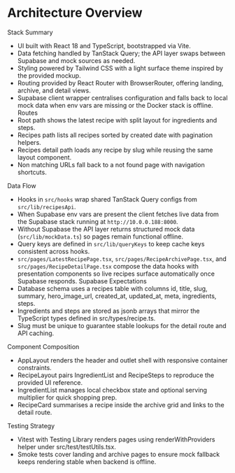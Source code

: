 Architecture Overview
=====================

Stack Summary
- UI built with React 18 and TypeScript, bootstrapped via Vite.
- Data fetching handled by TanStack Query; the API layer swaps between Supabase and mock sources as needed.
- Styling powered by Tailwind CSS with a light surface theme inspired by the provided mockup.
- Routing provided by React Router with BrowserRouter, offering landing, archive, and detail views.
- Supabase client wrapper centralises configuration and falls back to local mock data when env vars are missing or the Docker stack is offline.
Routes
- Root path shows the latest recipe with split layout for ingredients and steps.
- Recipes path lists all recipes sorted by created date with pagination helpers.
- Recipes detail path loads any recipe by slug while reusing the same layout component.
- Non matching URLs fall back to a not found page with navigation shortcuts.

Data Flow
- Hooks in `src/hooks` wrap shared TanStack Query configs from `src/lib/recipesApi`.
- When Supabase env vars are present the client fetches live data from the Supabase stack running at `http://10.0.0.188:8000`.
- Without Supabase the API layer returns structured mock data (`src/lib/mockData.ts`) so pages remain functional offline.
- Query keys are defined in `src/lib/queryKeys` to keep cache keys consistent across hooks.
- `src/pages/LatestRecipePage.tsx`, `src/pages/RecipeArchivePage.tsx`, and `src/pages/RecipeDetailPage.tsx` compose the data hooks with presentation components so live recipes surface automatically once Supabase responds.
Supabase Expectations
- Database schema uses a recipes table with columns id, title, slug, summary, hero_image_url, created_at, updated_at, meta, ingredients, steps.
- Ingredients and steps are stored as jsonb arrays that mirror the TypeScript types defined in src/types/recipe.ts.
- Slug must be unique to guarantee stable lookups for the detail route and API caching.

Component Composition
- AppLayout renders the header and outlet shell with responsive container constraints.
- RecipeLayout pairs IngredientList and RecipeSteps to reproduce the provided UI reference.
- IngredientList manages local checkbox state and optional serving multiplier for quick shopping prep.
- RecipeCard summarises a recipe inside the archive grid and links to the detail route.

Testing Strategy
- Vitest with Testing Library renders pages using renderWithProviders helper under src/test/testUtils.tsx.
- Smoke tests cover landing and archive pages to ensure mock fallback keeps rendering stable when backend is offline.

